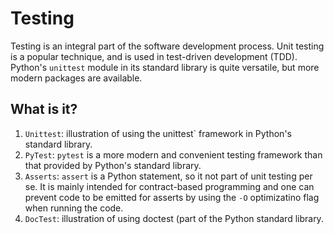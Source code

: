 # Testing

Testing is an integral part of the software development process.  Unit
testing is a popular technique, and is used in test-driven development
(TDD).  Python's `unittest` module in its standard library is quite
versatile, but more modern packages are available.

## What is it?

1. `Unittest`: illustration of using the unittest` framework in
   Python's standard library.
1. `PyTest`: `pytest` is a more modern and convenient testing framework
    than that provided by Python's standard library.
1. `Asserts`: `assert` is a Python statement, so it not part of unit
    testing per se.  It is mainly intended for contract-based programming
    and one can prevent code to be emitted for asserts by using the
    `-O` optimizatino flag when running the code.
1. `DocTest`: illustration of using doctest (part of the Python standard
   library.
